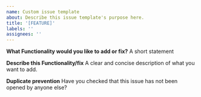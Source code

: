 ```yaml
---
name: Custom issue template
about: Describe this issue template's purpose here.
title: '[FEATURE]'
labels: ''
assignees: ''
---
```


**What Functionality would you like to add or fix?**
A short statement

**Describe this Functionality/fix**
A clear and concise description of what you want to add.

**Duplicate prevention**
Have you checked that this issue has not been opened by anyone else?

